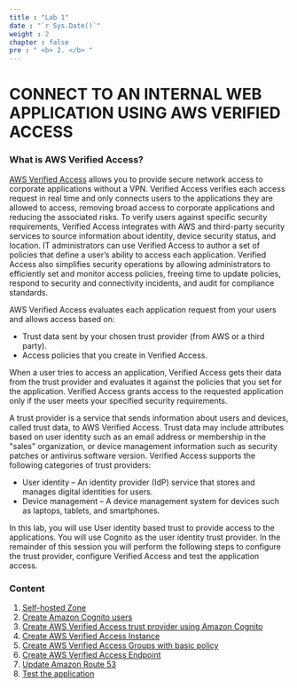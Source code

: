 ```yaml
---
title : "Lab 1"
date : "`r Sys.Date()`"
weight : 2
chapter : false
pre : " <b> 2. </b> "
---
```


# CONNECT TO AN INTERNAL WEB APPLICATION USING AWS VERIFIED ACCESS

### What is AWS Verified Access?
[AWS Verified Access](https://aws.amazon.com/verified-access/) allows you to provide secure network access to corporate applications without a VPN. Verified Access verifies each access request in real time and only connects users to the applications they are allowed to access, removing broad access to corporate applications and reducing the associated risks. To verify users against specific security requirements, Verified Access integrates with AWS and third-party security services to source information about identity, device security status, and location. IT administrators can use Verified Access to author a set of policies that define a user’s ability to access each application. Verified Access also simplifies security operations by allowing administrators to efficiently set and monitor access policies, freeing time to update policies, respond to security and connectivity incidents, and audit for compliance standards.

AWS Verified Access evaluates each application request from your users and allows access based on:

- Trust data sent by your chosen trust provider (from AWS or a third party).
- Access policies that you create in Verified Access.

When a user tries to access an application, Verified Access gets their data from the trust provider and evaluates it against the policies that you set for the application. Verified Access grants access to the requested application only if the user meets your specified security requirements.

A trust provider is a service that sends information about users and devices, called trust data, to AWS Verified Access. Trust data may include attributes based on user identity such as an email address or membership in the "sales" organization, or device management information such as security patches or antivirus software version. Verified Access supports the following categories of trust providers:

- User identity – An identity provider (IdP) service that stores and manages digital identities for users.
- Device management – A device management system for devices such as laptops, tablets, and smartphones.

In this lab, you will use User identity based trust to provide access to the applications. You will use Cognito as the user identity trust provider. In the remainder of this session you will perform the following steps to configure the trust provider, configure Verified Access and test the application access.

### Content

1. [Self-hosted Zone](2.1-SelfHostedZone/)
2. [Create Amazon Cognito users](2.2-AmazonCognitoUsers/)
3. [Create AWS Verified Access trust provider using Amazon Cognito](2.3-AmazonCogitoTrustProvider/)
4. [Create AWS Verified Access Instance](2.4-AWSVerifiedAccessInstance/)
5. [Create AWS Verified Access Groups with basic policy](2.5-AWSVerifiedAccessGroups/)
6. [Create AWS Verified Access Endpoint](2.6-AWSVerifiedAccessEndpoint/)
7. [Update Amazon Route 53](2.7-UpdateRoute53/)
8. [Test the application](2.8-TestApplication/)
